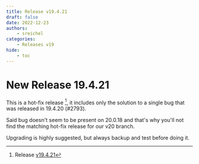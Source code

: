 ```yaml
---
title: Release v19.4.21
draft: false
date: 2022-12-23
authors:
    - sreichel
categories:
    - Releases v19
hide:
    - toc
---
```


# New Release 19.4.21

This is a hot-fix release [^1], it includes only the solution to a single bug that was released in 19.4.20 (#2793).

<!-- more -->

Said bug doesn't seem to be present on 20.0.18 and that's why you'll not find the matching hot-fix release for our v20 branch.

Upgrading is highly suggested, but always backup and test before doing it.

[^1]: Release [v19.4.21](https://github.com/OpenMage/magento-lts/releases/tag/v19.4.21)
